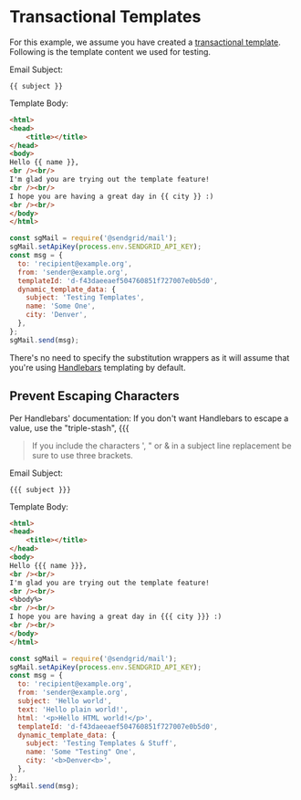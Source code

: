 # Transactional Templates

For this example, we assume you have created a [transactional template](https://sendgrid.com/docs/User_Guide/Transactional_Templates/index.html). Following is the template content we used for testing.

Email Subject:

```text
{{ subject }}
```

Template Body:

```html
<html>
<head>
    <title></title>
</head>
<body>
Hello {{ name }},
<br /><br/>
I'm glad you are trying out the template feature!
<br /><br/>
I hope you are having a great day in {{ city }} :)
<br /><br/>
</body>
</html>
```

```js
const sgMail = require('@sendgrid/mail');
sgMail.setApiKey(process.env.SENDGRID_API_KEY);
const msg = {
  to: 'recipient@example.org',
  from: 'sender@example.org',
  templateId: 'd-f43daeeaef504760851f727007e0b5d0',
  dynamic_template_data: {
    subject: 'Testing Templates',
    name: 'Some One',
    city: 'Denver',
  },
};
sgMail.send(msg);
```

There's no need to specify the substitution wrappers as it will assume that you're using [Handlebars](https://handlebarsjs.com/) templating by default.

## Prevent Escaping Characters

Per Handlebars' documentation: If you don't want Handlebars to escape a value, use the "triple-stash", {{{

> If you include the characters ', " or & in a subject line replacement be sure to use three brackets.

Email Subject:

```text
{{{ subject }}}
```

Template Body:

```html
<html>
<head>
    <title></title>
</head>
<body>
Hello {{{ name }}},
<br /><br/>
I'm glad you are trying out the template feature!
<br /><br/>
<%body%>
<br /><br/>
I hope you are having a great day in {{{ city }}} :)
<br /><br/>
</body>
</html>
```

```js
const sgMail = require('@sendgrid/mail');
sgMail.setApiKey(process.env.SENDGRID_API_KEY);
const msg = {
  to: 'recipient@example.org',
  from: 'sender@example.org',
  subject: 'Hello world',
  text: 'Hello plain world!',
  html: '<p>Hello HTML world!</p>',
  templateId: 'd-f43daeeaef504760851f727007e0b5d0',
  dynamic_template_data: {
    subject: 'Testing Templates & Stuff',
    name: 'Some "Testing" One',
    city: '<b>Denver<b>',
  },
};
sgMail.send(msg);
```
